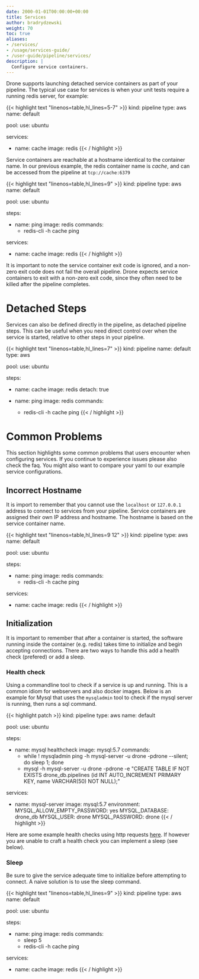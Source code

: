 ```yaml
---
date: 2000-01-01T00:00:00+00:00
title: Services
author: bradrydzewski
weight: 70
toc: true
aliases:
- /services/
- /usage/services-guide/
- /user-guide/pipeline/services/
description: |
  Configure service containers.
---
```


Drone supports launching detached service containers as part of your pipeline. The typical use case for services is when your unit tests require a running redis server, for example:

{{< highlight text "linenos=table,hl_lines=5-7" >}}
kind: pipeline
type: aws
name: default

pool:
  use: ubuntu

services:
- name: cache
  image: redis
{{< / highlight >}}

Service containers are reachable at a hostname identical to the container name. In our previous example, the redis container name is _cache_, and can be accessed from the pipeline at `tcp://cache:6379`

{{< highlight text "linenos=table,hl_lines=9" >}}
kind: pipeline
type: aws
name: default

pool:
  use: ubuntu

steps:
- name: ping
  image: redis
  commands:
  - redis-cli -h cache ping

services:
- name: cache
  image: redis
{{< / highlight >}}

It is important to note the service container exit code is ignored, and a non-zero exit code does not fail the overall pipeline. Drone expects service containers to exit with a non-zero exit code, since they often need to be killed after the pipeline completes.

# Detached Steps

Services can also be defined directly in the pipeline, as detached pipeline steps. This can be useful when you need direct control over when the service is started, relative to other steps in your pipeline.

{{< highlight text "linenos=table,hl_lines=7" >}}
kind: pipeline
name: default
type: aws

pool:
  use: ubuntu

steps:
- name: cache
  image: redis
  detach: true

- name: ping
  image: redis
  commands:
  - redis-cli -h cache ping
{{< / highlight >}}

# Common Problems

This section highlights some common problems that users encounter when configuring services. If you continue to experience issues please also check the faq. You might also want to compare your yaml to our example service configurations.

## Incorrect Hostname

It is import to remember that you cannot use the `localhost` or `127.0.0.1` address to connect to services from your pipeline. Service containers are assigned their own IP address and hostname. The hostname is based on the service container name.

{{< highlight text "linenos=table,hl_lines=9 12" >}}
kind: pipeline
type: aws
name: default

pool:
  use: ubuntu

steps:
  - name: ping
    image: redis
    commands:
    - redis-cli -h cache ping

services:
  - name: cache
    image: redis
{{< / highlight >}}

## Initialization

It is important to remember that after a container is started, the software running inside the container (e.g. redis) takes time to initialize and begin accepting connections. There are two ways to handle this add a health check (prefered) or add a sleep.

### Health check

Using a commandline tool to check if a service is up and running. This is a common idiom for webservers and also docker images. Below is an example for Mysql that uses the `mysqladmin` tool to check if the mysql server is running, then runs a sql command. 

{{< highlight patch >}}
kind: pipeline
type: aws
name: default

pool:
  use: ubuntu

steps:
  - name: mysql healthcheck
    image: mysql:5.7
    commands:
      - while ! mysqladmin ping -h mysql-server -u drone -pdrone --silent; do sleep 1; done
      - mysql -h mysql-server -u drone -pdrone -e "CREATE TABLE IF NOT EXISTS drone_db.pipelines (id INT AUTO_INCREMENT PRIMARY KEY, name VARCHAR(50) NOT NULL);"

services:
  - name: mysql-server
    image: mysql:5.7
    environment:
      MYSQL_ALLOW_EMPTY_PASSWORD: yes
      MYSQL_DATABASE: drone_db
      MYSQL_USER: drone
      MYSQL_PASSWORD: drone
{{< / highlight >}}

Here are some example health checks using http requests [here](https://healthchecks.io/docs/bash/). If however you are unable to craft a health check you can implement a sleep (see below).

### Sleep

Be sure to give the service adequate time to initialize before attempting to connect. A naive solution is to use the sleep command.

{{< highlight text "linenos=table,hl_lines=9" >}}
kind: pipeline
type: aws
name: default

pool:
  use: ubuntu

steps:
  - name: ping
    image: redis
    commands:
    - sleep 5
    - redis-cli -h cache ping

services:
  - name: cache
    image: redis
{{< / highlight >}}
